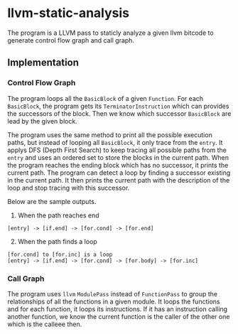 # llvm-static-analysis

The program is a LLVM pass to staticly analyze a given llvm bitcode to generate control flow graph and call graph.

## Implementation

### Control Flow Graph

The program loops all the `BasicBlock` of a given `Function`. For each `BasicBlock`, the program gets its `TerminatorInstruction` which can provides the successors of the block. Then we know which successor `BasicBlock` are lead by the given block.

The program uses the same method to print all the possible execution paths, but instead of looping all `BasicBlock`, it only trace from the `entry`. It applys DFS (Depth First Search) to keep tracing all possible paths from the `entry` and uses an ordered set to store the blocks in the current path. When the program reaches the ending block which has no successor, it prints the current path. The program can detect a loop by finding a successor existing in the current path. It then prints the current path with the description of the loop and stop tracing with this successor.

Below are the sample outputs.

1. When the path reaches end
```
[entry] -> [if.end] -> [for.cond] -> [for.end]
```

2. When the path finds a loop
```
[for.cond] to [for.inc] is a loop
[entry] -> [if.end] -> [for.cond] -> [for.body] -> [for.inc]
```

### Call Graph

The program uses `llvm` `ModulePass` instead of `FunctionPass` to group the relationships of all the functions in a given module. It loops the functions and for each function, it loops its instructions. If it has an instruction calling another function,  we know the current function is the caller of the other one which is the calleee then.
